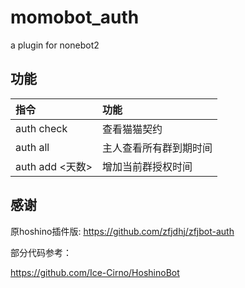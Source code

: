 # momobot_auth
a plugin for nonebot2

## 功能
| 指令 | 功能 |
| :- | :- |
| auth check | 查看猫猫契约 |
| auth all | 主人查看所有群到期时间 |
| auth add <天数> | 增加当前群授权时间 |

## 感谢
原hoshino插件版:
<https://github.com/zfjdhj/zfjbot-auth>

部分代码参考：

<https://github.com/Ice-Cirno/HoshinoBot>
